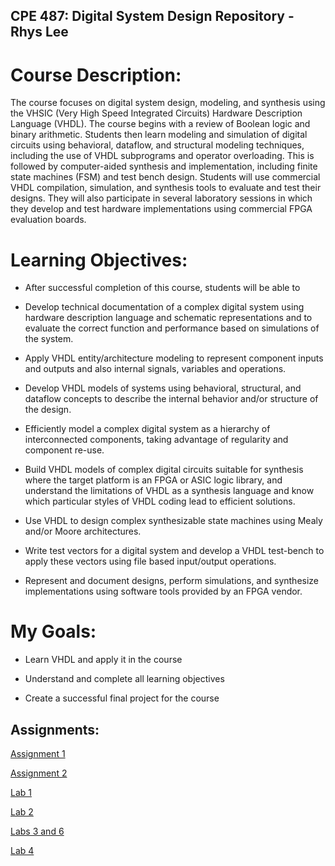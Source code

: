 ## CPE 487: Digital System Design Repository - Rhys Lee
# Course Description:

The course focuses on digital system design, modeling, and synthesis using the VHSIC (Very High Speed Integrated Circuits) Hardware Description Language (VHDL). The course begins with a review of Boolean logic and binary arithmetic. Students then learn modeling and simulation of digital circuits using behavioral, dataflow, and structural modeling techniques, including the use of VHDL subprograms and operator overloading. This is followed by computer-aided synthesis and implementation, including finite state machines (FSM) and test bench design. Students will use commercial VHDL compilation, simulation, and synthesis tools to evaluate and test their designs. They will also participate in several laboratory sessions in which they develop and test hardware implementations using commercial FPGA evaluation boards.

# Learning Objectives:

- After successful completion of this course, students will be able to

- Develop technical documentation of a complex digital system using hardware description language and schematic representations and to evaluate the correct function and performance based on simulations of the system.

- Apply VHDL entity/architecture modeling to represent component inputs and outputs and also internal signals, variables and operations.

- Develop VHDL models of systems using behavioral, structural, and dataflow concepts to describe the internal behavior and/or structure of the design.

- Efficiently model a complex digital system as a hierarchy of interconnected components, taking advantage of regularity and component re-use.

- Build VHDL models of complex digital circuits suitable for synthesis where the target platform is an FPGA or ASIC logic library, and understand the limitations of VHDL as a synthesis language and know which particular styles of VHDL coding lead to efficient solutions.

- Use VHDL to design complex synthesizable state machines using Mealy and/or Moore architectures.

- Write test vectors for a digital system and develop a VHDL test-bench to apply these vectors using file based input/output operations.

- Represent and document designs, perform simulations, and synthesize implementations using software tools provided by an FPGA vendor.

# My Goals:

- Learn VHDL and apply it in the course

- Understand and complete all learning objectives

- Create a successful final project for the course

## Assignments:

[Assignment 1](https://github.com/rhyspiecesno8/CPE-487-Repository-RhysLee/tree/main/assignment1)

[Assignment 2](https://github.com/rhyspiecesno8/CPE-487-Repository-RhysLee/tree/main/assignment1)

[Lab 1](https://github.com/rhyspiecesno8/CPE-487-Repository-RhysLee/tree/main/Lab1)

[Lab 2](https://github.com/rhyspiecesno8/CPE-487-Repository-RhysLee/tree/main/Lab2)

[Labs 3 and 6](https://github.com/rhyspiecesno8/CPE-487-Repository-RhysLee/tree/main/Labs%203%20and%206)

[Lab 4](https://github.com/rhyspiecesno8/CPE-487-Repository-RhysLee/tree/main/Lab4)

